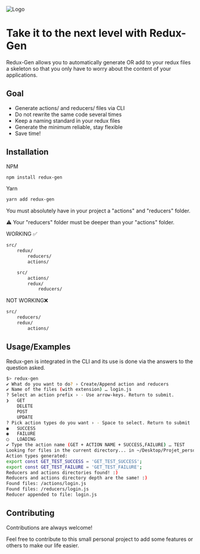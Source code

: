 
![Logo](https://i.ibb.co/yFGGXvN/Redux-Logo.png)



# Take it to the next level with Redux-Gen

Redux-Gen allows you to automatically generate OR add to your redux files a skeleton so that you only have to worry about the content of your applications.


## Goal

- Generate actions/ and reducers/ files via CLI
- Do not rewrite the same code several times
- Keep a naming standard in your redux files
- Generate the minimum reliable, stay flexible
- Save time!

## Installation

NPM
```bash
npm install redux-gen
```

Yarn 
```bash
yarn add redux-gen
```



You must absolutely have in your project a "actions" and "reducers" folder.

⚠️ Your "reducers" folder must be deeper than your "actions" folder.

WORKING ✅
```bash
src/
    redux/
        reducers/
        actions/
```

```bash
    src/
        actions/
        redux/
            reducers/
```

NOT WORKING❌
```bash
src/
    reducers/
    redux/
        actions/
```


    
## Usage/Examples

Redux-gen is integrated in the CLI and its use is done via the answers to the question asked.
```bash
$> redux-gen
✔ What do you want to do? › Create/Append action and reducers
✔ Name of the files (with extension) … login.js
? Select an action prefix › - Use arrow-keys. Return to submit.
❯   GET
    DELETE
    POST
    UPDATE
? Pick action types do you want › - Space to select. Return to submit 
◉   SUCCESS
◉   FAILURE
◯   LOADING
✔ Type the action name (GET + ACTION NAME + SUCCESS,FAILURE) … TEST
Looking for files in the current directory... in ~/Desktop/Projet_perso/redux-gen
Action types generated: 
export const GET_TEST_SUCCESS = 'GET_TEST_SUCCESS';
export const GET_TEST_FAILURE = 'GET_TEST_FAILURE';
Reducers and actions directories found! :)
Reducers and actions directory depth are the same! :)
Found files: /actions/login.js
Found files: /reducers/login.js
Reducer appended to file: login.js
```


## Contributing

Contributions are always welcome!

Feel free to contribute to this small personal project to add some features or others to make our life easier.